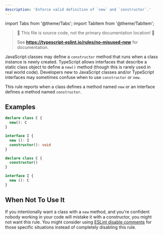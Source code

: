 ```yaml
---
description: 'Enforce valid definition of `new` and `constructor`.'
---
```


import Tabs from '@theme/Tabs';
import TabItem from '@theme/TabItem';

> 🛑 This file is source code, not the primary documentation location! 🛑
>
> See **https://typescript-eslint.io/rules/no-misused-new** for documentation.

JavaScript classes may define a `constructor` method that runs when a class instance is newly created.
TypeScript allows interfaces that describe a static class object to define a `new()` method (though this is rarely used in real world code).
Developers new to JavaScript classes and/or TypeScript interfaces may sometimes confuse when to use `constructor` or `new`.

This rule reports when a class defines a method named `new` or an interface defines a method named `constructor`.

## Examples

<Tabs>
<TabItem value="❌ Incorrect">

```ts
declare class C {
  new(): C
}

interface I {
  new (): I
  constructor(): void
}
```

</TabItem>
<TabItem value="✅ Correct">

```ts
declare class C {
  constructor()
}

interface I {
  new (): C
}
```

</TabItem>
</Tabs>

## When Not To Use It

If you intentionally want a class with a `new` method, and you're confident nobody working in your code will mistake it with a constructor, you might not want this rule.
You might consider using [ESLint disable comments](https://eslint.org/docs/latest/use/configure/rules#using-configuration-comments-1) for those specific situations instead of completely disabling this rule.

